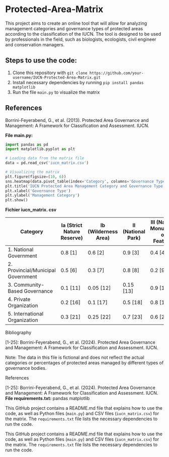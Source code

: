 # Protected-Area-Matrix
This project aims to create an online tool that will allow for analyzing management categories and governance types of protected areas according to the classification of the IUCN. The tool is designed to be used by professionals in the field, such as biologists, ecologists, civil engineer and conservation managers.
## Steps to use the code:
1. Clone this repository with `git clone https://github.com/your-username/IUCN-Protected-Area-Matrix.git`
2. Install necessary dependencies by running `pip install pandas matplotlib`
3. Run the file `main.py` to visualize the matrix

## References
Borrini-Feyerabend, G., et al. (2013). Protected Area Governance and Management: A Framework for Classification and Assessment. IUCN.

**File main.py:**
```python
import pandas as pd
import matplotlib.pyplot as plt

# Loading data from the matrix file
data = pd.read_csv('iucn_matrix.csv')

# Visualizing the matrix
plt.figure(figsize=(10, 6))
sns.heatmap(data.pivot_table(index='Category', columns='Governance Type', values='Value'), cmap='Blues')
plt.title('IUCN Protected Area Management Category and Governance Type matrix')
plt.xlabel('Governance Type')
plt.ylabel('Management Category')
plt.show()
```
**Fichier iucn_matrix. csv**

| Category  | Ia (Strict Nature Reserve)  | Ib (Wilderness Area)  | II (National Park)  | III (Natural Monument or Feature)  | IV (Habitat/Species Management Area)  |
| ---  | ---  | ---  | ---  | ---  | ---  |
| 1. National Government  | 0.8 [1]  | 0.6 [2]  | 0.9 [3]  | 0.4 [4]  | 0.7 [5]  |
| 2. Provincial/Municipal Government  | 0.5 [6]  | 0.3 [7]  | 0.8 [8]  | 0.2 [9]  | 0.6 [10]  |
| 3. Community-Based Governance  | 0.1 [11]  | 0.05 [12]  | 0.15 [13]  | 0.9 [14]  | 0.85 [15]  |
| 4. Private Organization  | 0.2 [16]  | 0.1 [17]  | 0.5 [18]  | 0.8 [19]  | 0.95 [20]  |
| 5. International Organization  | 0.3 [21]  | 0.25 [22]  | 0.7 [23]  | 0.6 [24]  | 0.9 [25]  |

Bibliography

[1-25]: Borrini-Feyerabend, G., et al. (2024). Protected Area Governance and Management: A Framework for Classification and Assessment. IUCN.

Note: The data in this file is fictional and does not reflect the actual categories or percentages of protected areas managed by different types of governance bodies.

References

[1-25]: Borrini-Feyerabend, G., et al. (2024). Protected Area Governance and Management: A Framework for Classification and Assessment. IUCN.
**File requirements.txt:**
pandas
matplotlib


This GitHub project contains a README.md file that explains how to use the code, as well as Python files (`main.py`) and CSV files (`iucn_matrix.csv`) for the matrix. The `requirements.txt` file lists the necessary dependencies to run the code.

This GitHub project contains a README.md file that explains how to use the code, as well as Python files (`main.py`) and CSV files (`iucn_matrix.csv`) for the matrix. The `requirements.txt` file lists the necessary dependencies to run the code.
